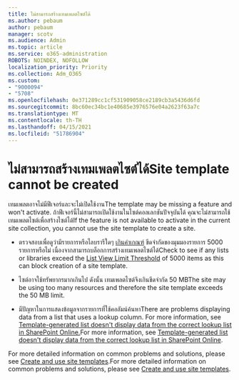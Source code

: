 ```yaml
---
title: ไม่สามารถสร้างเทมเพลตไซต์ได้
ms.author: pebaum
author: pebaum
manager: scotv
ms.audience: Admin
ms.topic: article
ms.service: o365-administration
ROBOTS: NOINDEX, NOFOLLOW
localization_priority: Priority
ms.collection: Adm_O365
ms.custom:
- "9000094"
- "5708"
ms.openlocfilehash: 0e371289cc1cf531909058ce2189cb3a5436d6fd
ms.sourcegitcommit: 8bc60ec34bc1e40685e3976576e04a2623f63a7c
ms.translationtype: MT
ms.contentlocale: th-TH
ms.lasthandoff: 04/15/2021
ms.locfileid: "51786904"
---
```

# <a name="site-template-cannot-be-created"></a><span data-ttu-id="0f104-102">ไม่สามารถสร้างเทมเพลตไซต์ได้</span><span class="sxs-lookup"><span data-stu-id="0f104-102">Site template cannot be created</span></span>

<span data-ttu-id="0f104-103">เทมเพลตอาจไม่มีฟีเจอร์และจะไม่เปิดใช้งาน</span><span class="sxs-lookup"><span data-stu-id="0f104-103">The template may be missing a feature and won't activate.</span></span> <span data-ttu-id="0f104-104">ถ้าฟีเจอร์นี้ไม่สามารถเปิดใช้งานในไซต์คอลเลกชันปัจจุบันได้ คุณจะไม่สามารถใช้เทมเพลตไซต์เพื่อสร้างไซต์ได้</span><span class="sxs-lookup"><span data-stu-id="0f104-104">If the feature is not available to activate in the current site collection, you cannot use the site template to create a site.</span></span>

- <span data-ttu-id="0f104-105">ตรวจสอบเพื่อดูว่ามีรายการหรือไลบรารีใดๆ [เกินค่าเกณฑ์](https://support.office.com/article/Manage-large-lists-and-libraries-in-SharePoint-B8588DAE-9387-48C2-9248-C24122F07C59) ขีดจํากัดของมุมมองรายการ 5000 รายการหรือไม่ เนื่องจากสามารถบล็อกการสร้างเทมเพลตไซต์ได้</span><span class="sxs-lookup"><span data-stu-id="0f104-105">Check to see if any lists or libraries exceed the [List View Limit Threshold](https://support.office.com/article/Manage-large-lists-and-libraries-in-SharePoint-B8588DAE-9387-48C2-9248-C24122F07C59) of 5000 items as this can block creation of a site template.</span></span>

- <span data-ttu-id="0f104-106">ไซต์อาจใช้ทรัพยากรมากเกินไป ดังนั้น เทมเพลตไซต์จึงเกินขีดจํากัด 50 MB</span><span class="sxs-lookup"><span data-stu-id="0f104-106">The site may be using too many resources and therefore the site template exceeds the 50 MB limit.</span></span>

- <span data-ttu-id="0f104-107">มีปัญหาในการแสดงข้อมูลจากรายการที่ใช้คอลัมน์ค้นหา</span><span class="sxs-lookup"><span data-stu-id="0f104-107">There are problems displaying data from a list that uses a lookup column.</span></span> <span data-ttu-id="0f104-108">For more information, see [Template-generated list doesn't display data from the correct lookup list in SharePoint Online.](https://docs.microsoft.com/sharepoint/support/lists-and-libraries/template-generated-list-incorrect-data)</span><span class="sxs-lookup"><span data-stu-id="0f104-108">For more information, see [Template-generated list doesn't display data from the correct lookup list in SharePoint Online](https://docs.microsoft.com/sharepoint/support/lists-and-libraries/template-generated-list-incorrect-data).</span></span>

<span data-ttu-id="0f104-109">For more detailed information on common problems and solutions, please see [Create and use site templates](https://support.office.com/article/Create-and-use-site-templates-60371B0F-00E0-4C49-A844-34759EBDD989).</span><span class="sxs-lookup"><span data-stu-id="0f104-109">For more detailed information on common problems and solutions, please see [Create and use site templates](https://support.office.com/article/Create-and-use-site-templates-60371B0F-00E0-4C49-A844-34759EBDD989).</span></span>
